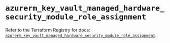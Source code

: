 # `azurerm_key_vault_managed_hardware_security_module_role_assignment`

Refer to the Terraform Registry for docs: [`azurerm_key_vault_managed_hardware_security_module_role_assignment`](https://registry.terraform.io/providers/hashicorp/azurerm/4.40.0/docs/resources/key_vault_managed_hardware_security_module_role_assignment).
